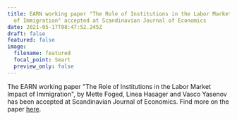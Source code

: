 ```yaml
---
title: EARN working paper "The Role of Institutions in the Labor Market Impact
  of Immigration" accepted at Scandinavian Journal of Economics
date: 2021-05-17T08:47:52.245Z
draft: false
featured: false
image:
  filename: featured
  focal_point: Smart
  preview_only: false
---
```

The EARN working paper "The Role of Institutions in the Labor Market Impact of Immigration", by Mette Foged, Linea Hasager and Vasco Yasenov has been accepted at Scandinavian Journal of Economics. Find more on the paper [here](www.google.com).